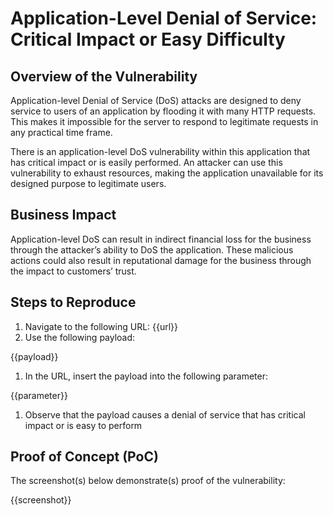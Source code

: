 # Application-Level Denial of Service: Critical Impact or Easy Difficulty

## Overview of the Vulnerability

Application-level Denial of Service (DoS) attacks are designed to deny service to users of an application by flooding it with many HTTP requests. This makes it impossible for the server to respond to legitimate requests in any practical time frame.

There is an application-level DoS vulnerability within this application that has critical impact or is easily performed. An attacker can use this vulnerability to exhaust resources, making the application unavailable for its designed purpose to legitimate users.

## Business Impact

Application-level DoS can result in indirect financial loss for the business through the attacker’s ability to DoS the application. These malicious actions could also result in reputational damage for the business through the impact to customers’ trust.

## Steps to Reproduce

1. Navigate to the following URL: {{url}}
1. Use the following payload:

{{payload}}

1. In the URL, insert the payload into the following parameter:

{{parameter}}

1. Observe that the payload causes a denial of service that has critical impact or is easy to perform

## Proof of Concept (PoC)

The screenshot(s) below demonstrate(s) proof of the vulnerability:

{{screenshot}}
